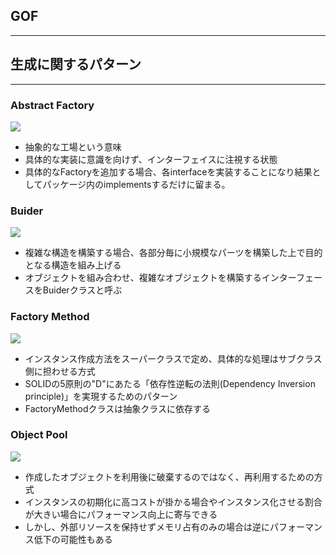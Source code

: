 ## GOF
---

## 生成に関するパターン
---
### Abstract Factory

![](https://designpatternsphp.readthedocs.io/ja/latest/_images/uml13.png)

- 抽象的な工場という意味
- 具体的な実装に意識を向けず、インターフェイスに注視する状態
- 具体的なFactoryを追加する場合、各interfaceを実装することになり結果としてパッケージ内のimplementsするだけに留まる。

### Buider

![](https://designpatternsphp.readthedocs.io/ja/latest/_images/uml14.png)

- 複雑な構造を構築する場合、各部分毎に小規模なパーツを構築した上で目的となる構造を組み上げる
- オブジェクトを組み合わせ、複雑なオブジェクトを構築するインターフェースをBuiderクラスと呼ぶ

### Factory Method

![](https://designpatternsphp.readthedocs.io/ja/latest/_images/uml15.png)

- インスタンス作成方法をスーパークラスで定め、具体的な処理はサブクラス側に担わせる方式
- SOLIDの5原則の"D"にあたる「依存性逆転の法則(Dependency Inversion principle)」を実現するためのパターン
- FactoryMethodクラスは抽象クラスに依存する

### Object Pool

![](https://designpatternsphp.readthedocs.io/ja/latest/_images/uml16.png)

- 作成したオブジェクトを利用後に破棄するのではなく、再利用するための方式
- インスタンスの初期化に高コストが掛かる場合やインスタンス化させる割合が大きい場合にパフォーマンス向上に寄与できる
- しかし、外部リソースを保持せずメモリ占有のみの場合は逆にパフォーマンス低下の可能性もある